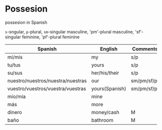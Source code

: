 # Possesion
 
possesion in Spanish

`s`-sngular, `p`-plural, `sm`-singular masculine, 'pm'-plural masculine, 'sf'-singular feminine, 'pf'-plural feminine

| Spanish | English | Comments |
| ----- | ------- | -------- |
| mi/mis | my | s/p |
| tu/tus | yours | s/p |
| su/sus | her/his/their | s/p |
| nuestro/nuestros/nuestra/nuestras | our | sm/pm/sf/pf |
| vuestro/vuestros/vuestra/vuestras |  yours(Spanish) | sm/pm/sf/pf |
| mío/mía | mine | |
| más | more | |
| dinero | money/cash | M|
| baño | bathroom | M|
